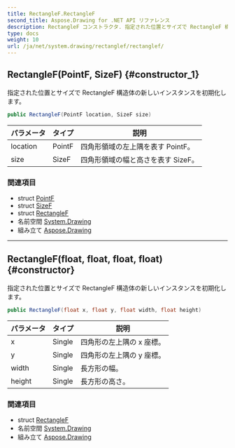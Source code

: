 ```yaml
---
title: RectangleF.RectangleF
second_title: Aspose.Drawing for .NET API リファレンス
description: RectangleF コンストラクタ. 指定された位置とサイズで RectangleF 構造体の新しいインスタンスを初期化します
type: docs
weight: 10
url: /ja/net/system.drawing/rectanglef/rectanglef/
---
```

## RectangleF(PointF, SizeF) {#constructor_1}

指定された位置とサイズで RectangleF 構造体の新しいインスタンスを初期化します。

```csharp
public RectangleF(PointF location, SizeF size)
```

| パラメータ | タイプ | 説明 |
| --- | --- | --- |
| location | PointF | 四角形領域の左上隅を表す PointF。 |
| size | SizeF | 四角形領域の幅と高さを表す SizeF。 |

### 関連項目

* struct [PointF](../../pointf/)
* struct [SizeF](../../sizef/)
* struct [RectangleF](../)
* 名前空間 [System.Drawing](../../rectanglef/)
* 組み立て [Aspose.Drawing](../../../)

---

## RectangleF(float, float, float, float) {#constructor}

指定された位置とサイズで RectangleF 構造体の新しいインスタンスを初期化します。

```csharp
public RectangleF(float x, float y, float width, float height)
```

| パラメータ | タイプ | 説明 |
| --- | --- | --- |
| x | Single | 四角形の左上隅の x 座標。 |
| y | Single | 四角形の左上隅の y 座標。 |
| width | Single | 長方形の幅。 |
| height | Single | 長方形の高さ。 |

### 関連項目

* struct [RectangleF](../)
* 名前空間 [System.Drawing](../../rectanglef/)
* 組み立て [Aspose.Drawing](../../../)


